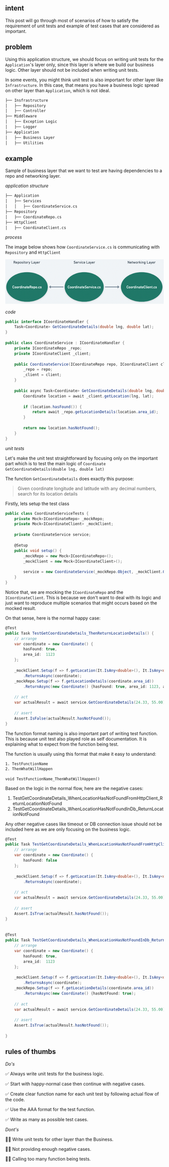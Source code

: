 ## intent
This post will go through most of scenarios of how to satisfy the requirement of unit tests and example of test cases that are considered as important.

## problem
Using this application structure, we should focus on writing unit tests for the `Application`'s layer only, since this layer is where we build our business logic. Other layer should not be included when writing unit tests. 

In some events, you might think unit test is also important for other layer like `Infrastructure`. In this case, that means you have a business logic spread on other layer than `Application`, which is not ideal. 

```bash
├── Insfrastructure
│   ├── Repository
│   ├── Controller
├── Middleware
│   ├── Exception Logic
│   ├── Logger
├── Application
│   ├── Business Layer
│   ├── Utilities
```


## example
Sample of business layer that we want to test are having dependencies to a repo and networking layer.

*application structure*
```bash
├── Application
│   ├── Services                    
│   │   ├── CoordinateService.cs
├── Repository                  
│   ├── CoordinateRepo.cs
├── HttpClient
│   ├── CoordinateClient.cs          
```
*process*

The image below shows how `CoordinateService.cs` is communicating with `Repository` and `HttpClient`

![img](/assets/images/app-structure.png)

*code*

```c#
public interface ICoordinateHandler {
    Task<Coordinate> GetCoordinateDetails(double lng, double lat);
}

public class CoordinateService : ICoordinateHandler {
    private ICoordinateRepo _repo;
    private ICoordinateClient _client;

    public CoordinateService(ICoordinateRepo repo, ICoordinateClient client) {
        _repo = repo;
        _client = client;
    }

    public async Task<Coordinate> GetCoordinateDetails(double lng, double lat) {
        Coordinate location = await _client.getLocation(lng, lat);
        
        if (location.hasFound()) {
            return await _repo.getLocationDetails(location.area_id);
        }
        
        return new location.hasNotFound();
    }
}
```

*unit tests*

Let's make the unit test straightforward by focusing only on the important part which is to test the main logic of `Coordinate GetCoordinateDetails(double lng, double lat)`

The function `GetCoordinateDetails` does exactly this purpose:

> Given coordinate longitude and latitude with any decimal numbers, search for its location details


Firstly, lets setup the test class

```c#
public class CoordinateServiceTests {
    private Mock<ICoordinateRepo> _mockRepo;
    private Mock<ICoordinateClient> _mockClient;

    private CoordinateService service;

    @Setup
    public void setup() {
        _mockRepo = new Mock<ICoordinateRepo>();
        _mockClient = new Mock<ICoordinateClient>();

        service = new CoordinateService(_mockRepo.Object, _mockClient.Object);
    }
}
```
Notice that, we are mocking the `ICoordinateRepo` and the `ICoordinateClient`. This is because we don't want to deal with its logic and just want to reproduce multiple scenarios that might occurs based on the mocked result.


On that sense, here is the normal happy case:
```c#
@Test
public Task TestGetCoordinateDetails_ThenReturnLocationDetails() {
    // arrange
    var coordinate = new Coordinate() { 
        hasFound: true,
        area_id:  1123
    };

    _mockClient.Setup(f => f.getLocation(It.IsAny<double>(), It.IsAny<double>()))
        .ReturnsAsync(coordinate);
    _mockRepo.Setup(f => f.getLocationDetails(coordinate.area_id))
        .ReturnAsync(new Coordinate() {hasFound: true, area_id: 1123, area_name: "downtown"});

    // act
    var actualResult = await service.GetCoordinateDetails(24.33, 55.00);

    // asert
    Assert.IsFalse(actualResult.hasNotFound());
}
```

The function format naming is also important part of writing test function. This is because unit test also played role as self documentation. It is explaining what to expect from the function being test.

The function is usually using this format that make it easy to understand:
```
1. TestFunctionName
2. ThenWhatWillHappen

void TestFunctionName_ThenWhatWillHappen()
```

Based on the logic in the normal flow, here are the negative cases:
1. TestGetCoordinateDetails_WhenLocationHasNotFoundFromHttpClient_ReturnLocationNotFound
2. TestGetCoordinateDetails_WhenLocationHasNotFoundInDb_ReturnLocationNotFound

Any other negative cases like timeout or DB connection issue should not be included here as we are only focusing on the business logic.

```c#
@Test
public Task TestGetCoordinateDetails_WhenLocationHasNotFoundFromHttpClient_ReturnLocationNotFound() {
    // arrange
    var coordinate = new Coordinate() { 
        hasFound: false
    };

    _mockClient.Setup(f => f.getLocation(It.IsAny<double>(), It.IsAny<double>()))
        .ReturnsAsync(coordinate);

    // act
    var actualResult = await service.GetCoordinateDetails(24.33, 55.00);

    // asert
    Assert.IsTrue(actualResult.hasNotFound());    
}


@Test
public Task TestGetCoordinateDetails_WhenLocationHasNotFoundInDb_ReturnLocationNotFound() {
    // arrange
    var coordinate = new Coordinate() { 
        hasFound: true,
        area_id:  1123
    };

    _mockClient.Setup(f => f.getLocation(It.IsAny<double>(), It.IsAny<double>()))
        .ReturnsAsync(coordinate);
    _mockRepo.Setup(f => f.getLocationDetails(coordinate.area_id))
        .ReturnAsync(new Coordinate() {hasNotFound: true);

    // act
    var actualResult = await service.GetCoordinateDetails(24.33, 55.00);

    // asert
    Assert.IsTrue(actualResult.hasNotFound());
    
}
```

## rules of thumbs
*Do's*

✅ Always write unit tests for the business logic.

✅ Start with happy-normal case then continue with negative cases.

✅ Create clear function name for each unit test by following actual flow of the code.

✅ Use the AAA format for the test function.

✅ Write as many as possible test cases.

*Dont's*

🙅‍♂️ Write unit tests for other layer than the Business.

🙅‍♂️ Not providing enough negative cases.

🙅‍♂️ Calling too many function being tests.